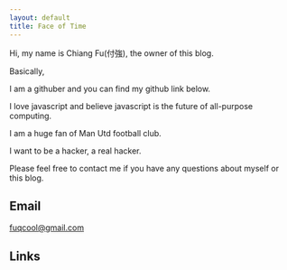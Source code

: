 ```yaml
---
layout: default
title: Face of Time
---
```


Hi, my name is Chiang Fu(付強), the owner of this blog.

Basically,

I am a githuber and you can find my github link below.

I love javascript and believe javascript is the future of all-purpose computing.

I am a huge fan of Man Utd football club.

I want to be a hacker, a real hacker.

Please feel free to contact me if you have any questions about myself or this blog.

## Email
fuqcool@gmail.com

## Links
<a href="https://github.com/fuqcool"><i class="fa fa-github-square fa-2x mr5"></i></a>
<a href="https://www.linkedin.com/pub/qiang-fu/89/402/536"><i class="fa fa-linkedin-square fa-2x mr5"></i></a>

<script>fot.navigate('about')</script>
